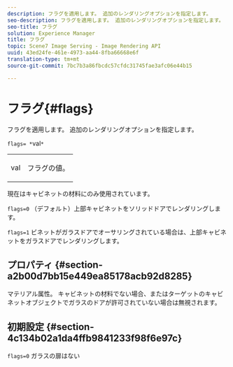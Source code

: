 ```yaml
---
description: フラグを適用します。 追加のレンダリングオプションを指定します。
seo-description: フラグを適用します。 追加のレンダリングオプションを指定します。
seo-title: フラグ
solution: Experience Manager
title: フラグ
topic: Scene7 Image Serving - Image Rendering API
uuid: 43ed24fe-461e-4973-aa44-8fba66668e6f
translation-type: tm+mt
source-git-commit: 7bc7b3a86fbcdc57cfdc31745fae3afc06e44b15

---
```



# フラグ{#flags}

フラグを適用します。 追加のレンダリングオプションを指定します。

`flags= *`val`*`

<table id="simpletable_00B21BD9E47E4D2FB0042CB507431916"> 
 <tr class="strow"> 
  <td class="stentry"> <p><span class="varname"> val</span> </p> </td> 
  <td class="stentry"> <p>フラグの値。 </p></td> 
 </tr> 
</table>

現在はキャビネットの材料にのみ使用されています。

`flags=0` （デフォルト）上部キャビネットをソリッドドアでレンダリングします。

`flags=1` ビネットがガラスドアでオーサリングされている場合は、上部キャビネットをガラスドアでレンダリングします。

## プロパティ {#section-a2b00d7bb15e449ea85178acb92d8285}

マテリアル属性。 キャビネットの材料でない場合、またはターゲットのキャビネットオブジェクトでガラスのドアが許可されていない場合は無視されます。

## 初期設定 {#section-4c134b02a1da4ffb9841233f98f6e97c}

`flags=0` ガラスの扉はない
